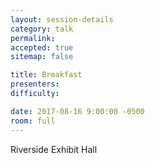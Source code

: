```yaml
---
layout: session-details
category: talk
permalink:
accepted: true
sitemap: false

title: Breakfast
presenters:
difficulty:

date: 2017-08-16 9:00:00 -0500
room: full
---
```

Riverside Exhibit Hall

